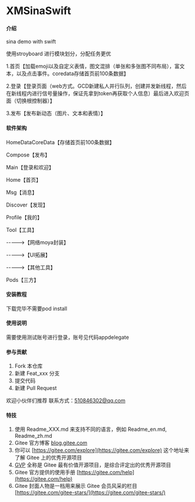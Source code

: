 # XMSinaSwift

#### 介绍
sina demo with swift 

使用stroyboard 进行模块划分，分配任务更优


1.首页【加载emoji以及自定义表情，图文混排（单张和多张图不同布局），富文本，以及点击事件。coredata存储首页前100条数据】

2.登录【登录页面（web方式。GCD新建私人并行队列，创建并发新线程，然后在新线程内进行信号量操作，保证先拿到token再获取个人信息）最后进入欢迎页面（切换根控制器）】

3.发布【发布新动态（图片、文本和表情）】


#### 软件架构
HomeDataCoreData【存储首页前100条数据】

Compose【发布】

Main【登录和欢迎】

Home【首页】

Msg【消息】

Discover【发现】

Profile【我的】

Tool【工具】

----->【网络moya封装】

----->【UI拓展】

----->【其他工具】


Pods【三方】


#### 安装教程

下载完毕不需要pod install


#### 使用说明

需要使用测试账号进行登录，账号见代码appdelegate

#### 参与贡献

1.  Fork 本仓库
2.  新建 Feat_xxx 分支
3.  提交代码
4.  新建 Pull Request

欢迎小伙伴们推荐
联系方式：510846302@qq.com

#### 特技

1.  使用 Readme\_XXX.md 来支持不同的语言，例如 Readme\_en.md, Readme\_zh.md
2.  Gitee 官方博客 [blog.gitee.com](https://blog.gitee.com)
3.  你可以 [https://gitee.com/explore](https://gitee.com/explore) 这个地址来了解 Gitee 上的优秀开源项目
4.  [GVP](https://gitee.com/gvp) 全称是 Gitee 最有价值开源项目，是综合评定出的优秀开源项目
5.  Gitee 官方提供的使用手册 [https://gitee.com/help](https://gitee.com/help)
6.  Gitee 封面人物是一档用来展示 Gitee 会员风采的栏目 [https://gitee.com/gitee-stars/](https://gitee.com/gitee-stars/)
